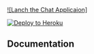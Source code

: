 
[![Lanch the Chat Applicaion]](https://vzwebbot.herokuapp.com/)


[![Deploy to Heroku](https://www.herokucdn.com/deploy/button.png)](https://heroku.com/deploy)

## Documentation
